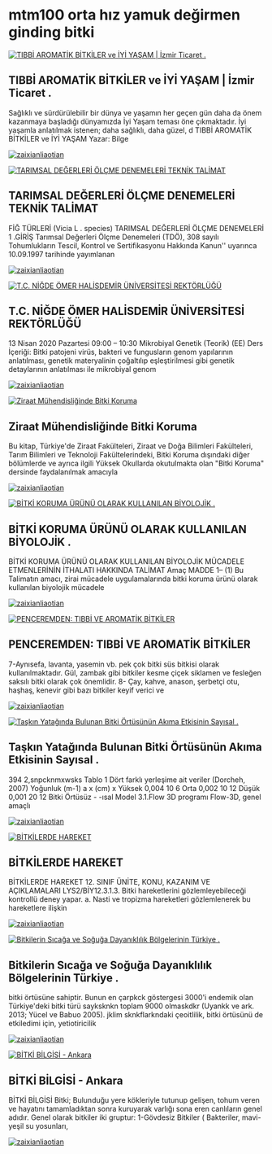 # mtm100 orta hız yamuk değirmen ginding bitki
<a href="https://mnn.zoosnet.net/LR/Chatpre.aspx?id=MNN94995150&p=https://topgrinding.com/" target="_blank">![TIBBİ AROMATİK BİTKİLER ve İYİ YAŞAM | İzmir Ticaret .](https://github.com/technlg/images/blob/main/6.jpg)</a>
## TIBBİ AROMATİK BİTKİLER ve İYİ YAŞAM | İzmir Ticaret .
Sağlıklı ve sürdürülebilir bir dünya ve yaşamın her geçen gün daha da önem kazanmaya başladığı dünyamızda İyi Yaşam teması öne çıkmaktadır. İyi yaşamla anlatılmak istenen; daha sağlıklı, daha güzel, d TIBBİ AROMATİK BİTKİLER ve İYİ YAŞAM Yazar: Bilge
<a href="https://mnn.zoosnet.net/LR/Chatpre.aspx?id=MNN94995150&p=https://topgrinding.com/" target="_blank"><img src="https://github.com/technlg/images/raw/main/chat11.jpg" alt="zaixianliaotian"/></a><a href="//whatsapp.shibangsoft.com/WhatsApp.php" ><img src="https://github.com/technlg/images/raw/main/chat11.png" alt=""></a>
<a href="https://mnn.zoosnet.net/LR/Chatpre.aspx?id=MNN94995150&p=https://topgrinding.com/" target="_blank">![TARIMSAL DEĞERLERİ ÖLÇME DENEMELERİ TEKNİK TALİMAT](https://github.com/technlg/images/blob/main/45.jpg)</a>
## TARIMSAL DEĞERLERİ ÖLÇME DENEMELERİ TEKNİK TALİMAT
FİĞ TÜRLERİ (Vicia L . species) TARIMSAL DEĞERLERİ ÖLÇME DENEMELERİ 1 .GİRİŞ Tarımsal Değerleri Ölçme Denemeleri (TDÖ), 308 sayılı Tohumlukların Tescil, Kontrol ve Sertifikasyonu Hakkında Kanun'' uyarınca 10.09.1997 tarihinde yayımlanan
<a href="https://mnn.zoosnet.net/LR/Chatpre.aspx?id=MNN94995150&p=https://topgrinding.com/" target="_blank"><img src="https://github.com/technlg/images/raw/main/chat11.jpg" alt="zaixianliaotian"/></a><a href="//whatsapp.shibangsoft.com/WhatsApp.php" ><img src="https://github.com/technlg/images/raw/main/chat11.png" alt=""></a>
<a href="https://mnn.zoosnet.net/LR/Chatpre.aspx?id=MNN94995150&p=https://topgrinding.com/" target="_blank">![T.C. NİĞDE ÖMER HALİSDEMİR ÜNİVERSİTESİ REKTÖRLÜĞÜ](https://github.com/technlg/images/blob/main/18.jpg)</a>
## T.C. NİĞDE ÖMER HALİSDEMİR ÜNİVERSİTESİ REKTÖRLÜĞÜ
13 Nisan 2020 Pazartesi 09:00 – 10:30 Mikrobiyal Genetik (Teorik) (EE) Ders İçeriği: Bitki patojeni virüs, bakteri ve fungusların genom yapılarının anlatılması, genetik materyalinin çoğaltılıp eşleştirilmesi gibi genetik detaylarının anlatılması ile mikrobiyal genom
<a href="https://mnn.zoosnet.net/LR/Chatpre.aspx?id=MNN94995150&p=https://topgrinding.com/" target="_blank"><img src="https://github.com/technlg/images/raw/main/chat11.jpg" alt="zaixianliaotian"/></a><a href="//whatsapp.shibangsoft.com/WhatsApp.php" ><img src="https://github.com/technlg/images/raw/main/chat11.png" alt=""></a>
<a href="https://mnn.zoosnet.net/LR/Chatpre.aspx?id=MNN94995150&p=https://topgrinding.com/" target="_blank">![Ziraat Mühendisliğinde Bitki Koruma](https://github.com/technlg/images/blob/main/29.jpg)</a>
## Ziraat Mühendisliğinde Bitki Koruma
Bu kitap, Türkiye'de Ziraat Fakülteleri, Ziraat ve Doğa Bilimleri Fakülteleri, Tarım Bilimleri ve Teknoloji Fakültelerindeki, Bitki Koruma dışındaki diğer bölümlerde ve ayrıca ilgili Yüksek Okullarda okutulmakta olan "Bitki Koruma" dersinde faydalanılmak amacıyla
<a href="https://mnn.zoosnet.net/LR/Chatpre.aspx?id=MNN94995150&p=https://topgrinding.com/" target="_blank"><img src="https://github.com/technlg/images/raw/main/chat11.jpg" alt="zaixianliaotian"/></a><a href="//whatsapp.shibangsoft.com/WhatsApp.php" ><img src="https://github.com/technlg/images/raw/main/chat11.png" alt=""></a>
<a href="https://mnn.zoosnet.net/LR/Chatpre.aspx?id=MNN94995150&p=https://topgrinding.com/" target="_blank">![BİTKİ KORUMA ÜRÜNÜ OLARAK KULLANILAN BİYOLOJİK .](https://github.com/technlg/images/blob/main/39.jpg)</a>
## BİTKİ KORUMA ÜRÜNÜ OLARAK KULLANILAN BİYOLOJİK .
BİTKİ KORUMA ÜRÜNÜ OLARAK KULLANILAN BİYOLOJİK MÜCADELE ETMENLERİNİN İTHALATI HAKKINDA TALİMAT Amaç MADDE 1– (1) Bu Talimatın amacı, zirai mücadele uygulamalarında bitki koruma ürünü olarak kullanılan biyolojik mücadele
<a href="https://mnn.zoosnet.net/LR/Chatpre.aspx?id=MNN94995150&p=https://topgrinding.com/" target="_blank"><img src="https://github.com/technlg/images/raw/main/chat11.jpg" alt="zaixianliaotian"/></a><a href="//whatsapp.shibangsoft.com/WhatsApp.php" ><img src="https://github.com/technlg/images/raw/main/chat11.png" alt=""></a>
<a href="https://mnn.zoosnet.net/LR/Chatpre.aspx?id=MNN94995150&p=https://topgrinding.com/" target="_blank">![PENCEREMDEN: TIBBİ VE AROMATİK BİTKİLER](https://github.com/technlg/images/blob/main/2.jpg)</a>
## PENCEREMDEN: TIBBİ VE AROMATİK BİTKİLER
7-Aynısefa, lavanta, yasemin vb. pek çok bitki süs bitkisi olarak kullanılmaktadır. Gül, zambak gibi bitkiler kesme çiçek siklamen ve fesleğen saksılı bitki olarak çok önemlidir. 8- Çay, kahve, anason, şerbetçi otu, haşhaş, kenevir gibi bazı bitkiler keyif verici ve
<a href="https://mnn.zoosnet.net/LR/Chatpre.aspx?id=MNN94995150&p=https://topgrinding.com/" target="_blank"><img src="https://github.com/technlg/images/raw/main/chat11.jpg" alt="zaixianliaotian"/></a><a href="//whatsapp.shibangsoft.com/WhatsApp.php" ><img src="https://github.com/technlg/images/raw/main/chat11.png" alt=""></a>
<a href="https://mnn.zoosnet.net/LR/Chatpre.aspx?id=MNN94995150&p=https://topgrinding.com/" target="_blank">![Taşkın Yatağında Bulunan Bitki Örtüsünün Akıma Etkisinin Sayısal .](https://github.com/technlg/images/blob/main/40.jpg)</a>
## Taşkın Yatağında Bulunan Bitki Örtüsünün Akıma Etkisinin Sayısal .
394 2,snpcknmxwsks Tablo 1 Dört farklı yerleşime ait veriler (Dorcheh, 2007) Yoğunluk (m-1) a x (cm) x Yüksek 0,004 10 6 Orta 0,002 10 12 Düşük 0,001 20 12 Bitki Örtüsüz - -ısal Model 3.1.Flow 3D programı Flow-3D, genel amaçlı
<a href="https://mnn.zoosnet.net/LR/Chatpre.aspx?id=MNN94995150&p=https://topgrinding.com/" target="_blank"><img src="https://github.com/technlg/images/raw/main/chat11.jpg" alt="zaixianliaotian"/></a><a href="//whatsapp.shibangsoft.com/WhatsApp.php" ><img src="https://github.com/technlg/images/raw/main/chat11.png" alt=""></a>
<a href="https://mnn.zoosnet.net/LR/Chatpre.aspx?id=MNN94995150&p=https://topgrinding.com/" target="_blank">![BİTKİLERDE HAREKET](https://github.com/technlg/images/blob/main/23.jpg)</a>
## BİTKİLERDE HAREKET
 BİTKİLERDE HAREKET 12. SINIF ÜNİTE, KONU, KAZANIM VE AÇIKLAMALARI LYS2/BİY12.3.1.3. Bitki hareketlerini gözlemleyebileceği kontrollü deney yapar. a. Nasti ve tropizma hareketleri gözlemlenerek bu hareketlere ilişkin
<a href="https://mnn.zoosnet.net/LR/Chatpre.aspx?id=MNN94995150&p=https://topgrinding.com/" target="_blank"><img src="https://github.com/technlg/images/raw/main/chat11.jpg" alt="zaixianliaotian"/></a><a href="//whatsapp.shibangsoft.com/WhatsApp.php" ><img src="https://github.com/technlg/images/raw/main/chat11.png" alt=""></a>
<a href="https://mnn.zoosnet.net/LR/Chatpre.aspx?id=MNN94995150&p=https://topgrinding.com/" target="_blank">![Bitkilerin Sıcağa ve Soğuğa Dayanıklılık Bölgelerinin Türkiye .](https://github.com/technlg/images/blob/main/28.jpg)</a>
## Bitkilerin Sıcağa ve Soğuğa Dayanıklılık Bölgelerinin Türkiye .
bitki örtüsüne sahiptir. Bunun en çarpkck göstergesi 3000'i endemik olan Türkiye'deki bitki türü sayksknkn toplam 9000 olmaskdkr (Uyankk ve ark. 2013; Yücel ve Babuo 2005). jklim sknkflarkndaki çeoitlilik, bitki örtüsünü de etkiledimi için, yetiotiricilik
<a href="https://mnn.zoosnet.net/LR/Chatpre.aspx?id=MNN94995150&p=https://topgrinding.com/" target="_blank"><img src="https://github.com/technlg/images/raw/main/chat11.jpg" alt="zaixianliaotian"/></a><a href="//whatsapp.shibangsoft.com/WhatsApp.php" ><img src="https://github.com/technlg/images/raw/main/chat11.png" alt=""></a>
<a href="https://mnn.zoosnet.net/LR/Chatpre.aspx?id=MNN94995150&p=https://topgrinding.com/" target="_blank">![BİTKİ BİLGİSİ - Ankara](https://github.com/technlg/images/blob/main/47.jpg)</a>
## BİTKİ BİLGİSİ - Ankara
BİTKİ BİLGİSİ Bitki; Bulunduğu yere kökleriyle tutunup gelişen, tohum veren ve hayatını tamamladıktan sonra kuruyarak varlığı sona eren canlıların genel adıdır. Genel olarak bitkiler iki gruptur: 1-Gövdesiz Bitkiler ( Bakteriler, mavi-yeşil su yosunları,
<a href="https://mnn.zoosnet.net/LR/Chatpre.aspx?id=MNN94995150&p=https://topgrinding.com/" target="_blank"><img src="https://github.com/technlg/images/raw/main/chat11.jpg" alt="zaixianliaotian"/></a><a href="//whatsapp.shibangsoft.com/WhatsApp.php" ><img src="https://github.com/technlg/images/raw/main/chat11.png" alt=""></a>
